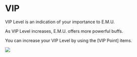 # VIP

 VIP Level is an indication of your importance to E.M.U.

As VIP Level increases, E.M.U. offers more powerful buffs.

You can increase your VIP Level by using the [VIP Point] items.

![](http://d3bbxo4nelobc3.cloudfront.net/html/img/help/804_001viplevel_11.jpg)